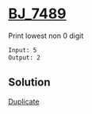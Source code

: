 # [BJ_7489](https://acmicpc.net/problem/7489)

Print lowest non 0 digit

```txt
Input: 5
Output: 2
```

## Solution

[Duplicate](./BJ_2553.md)
